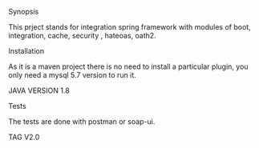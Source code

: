 Synopsis

This prject stands for integration spring framework with modules of boot, integration, cache, security , hateoas, oath2.




Installation

As it is a maven project there is no need to install a particular plugin, you  only need a mysql 5.7 version to run it.


JAVA VERSION 1.8



Tests

The tests are done with postman or soap-ui.

 
 
 
 TAG V2.0
